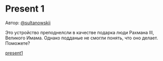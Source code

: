 # Present 1
Автор: [@sultanowskii](http://t.me/sultanowskii)

Это устройство преподнелсли в качестве подарка люди Рахмана III, Великого Имама. Однако подданые не смогли понять, что оно делает. Поможете?

[present1](https://drive.google.com/file/d/1GWonE-aBwoWecp7qDDbaIQ_Z6sfn39dc/view?usp=sharing)

